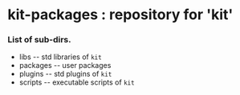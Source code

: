 # kit-packages : repository for 'kit'

### List of sub-dirs.
  * libs		-- std libraries of `kit`
  * packages	-- user packages
  * plugins		-- std plugins of `kit`
  * scripts		-- executable scripts of `kit`

